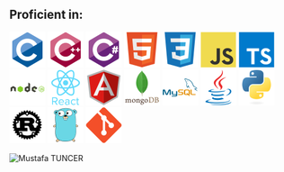 

## Proficient in:


<p>
    <img width="64" height="64" src="https://github.com/tuncerm/tuncerm/raw/master/assets/c.svg">
    <img width="64" height="64" src="https://github.com/tuncerm/tuncerm/raw/master/assets/cpp.svg">
    <img width="64" height="64" src="https://github.com/tuncerm/tuncerm/raw/master/assets/cs.svg">
    <img width="64" height="64" src="https://github.com/tuncerm/tuncerm/raw/master/assets/html.svg">
    <img width="64" height="64" src="https://github.com/tuncerm/tuncerm/raw/master/assets/css.svg">
    <img width="64" height="64" src="https://github.com/tuncerm/tuncerm/raw/master/assets/js.svg">
    <img width="64" height="64" src="https://github.com/tuncerm/tuncerm/raw/master/assets/ts.svg">
    <img width="64" height="64" src="https://github.com/tuncerm/tuncerm/raw/master/assets/nodejs.svg">
    <img width="64" height="64" src="https://github.com/tuncerm/tuncerm/raw/master/assets/react.svg">
    <img width="64" height="64" src="https://github.com/tuncerm/tuncerm/raw/master/assets/angular.svg">
    <img width="64" height="64" src="https://github.com/tuncerm/tuncerm/raw/master/assets/mongo.svg">
    <img width="64" height="64" src="https://github.com/tuncerm/tuncerm/raw/master/assets/mysql.svg">
    <img width="64" height="64" src="https://github.com/tuncerm/tuncerm/raw/master/assets/java.svg">
    <img width="64" height="64" src="https://github.com/tuncerm/tuncerm/raw/master/assets/python.svg">
    <img width="64" height="64" src="https://github.com/tuncerm/tuncerm/raw/master/assets/rust.svg">
    <img width="64" height="64" src="https://github.com/tuncerm/tuncerm/raw/master/assets/go.svg">
    <img width="64" height="64" src="https://github.com/tuncerm/tuncerm/raw/master/assets/git.svg">
</p>

<img align="center" src="https://github-readme-stats.vercel.app/api?username=tuncerm&show_icons=true" alt="Mustafa TUNCER" />


<!--
# H1
## H2
### H3
#### H4
##### H5
###### H6

Alternatively, for H1 and H2, an underline-ish style:

Alt-H1
======

Alt-H2
------

Emphasis, aka italics, with *asterisks* or _underscores_.

Strong emphasis, aka bold, with **asterisks** or __underscores__.

Combined emphasis with **asterisks and _underscores_**.

Strikethrough uses two tildes. ~~Scratch this.~~

1. First ordered list item
2. Another item
⋅⋅* Unordered sub-list. 
1. Actual numbers don't matter, just that it's a number
⋅⋅1. Ordered sub-list
4. And another item.

⋅⋅⋅You can have properly indented paragraphs within list items. Notice the blank line above, and the leading spaces (at least one, but we'll use three here to also align the raw Markdown).

⋅⋅⋅To have a line break without a paragraph, you will need to use two trailing spaces.⋅⋅
⋅⋅⋅Note that this line is separate, but within the same paragraph.⋅⋅
⋅⋅⋅(This is contrary to the typical GFM line break behaviour, where trailing spaces are not required.)

* Unordered list can use asterisks
- Or minuses
+ Or pluses

[I'm an inline-style link](https://www.google.com)

[I'm an inline-style link with title](https://www.google.com "Google's Homepage")

[I'm a reference-style link][Arbitrary case-insensitive reference text]

[I'm a relative reference to a repository file](../blob/master/LICENSE)

[You can use numbers for reference-style link definitions][1]

Or leave it empty and use the [link text itself].

URLs and URLs in angle brackets will automatically get turned into links. 
http://www.example.com or <http://www.example.com> and sometimes 
example.com (but not on Github, for example).

Some text to show that the reference links can follow later.

[arbitrary case-insensitive reference text]: https://www.mozilla.org
[1]: http://slashdot.org
[link text itself]: http://www.reddit.com

Here's our logo (hover to see the title text):

Inline-style: 
![alt text](https://github.com/adam-p/markdown-here/raw/master/src/common/images/icon48.png "Logo Title Text 1")

Reference-style: 
![alt text][logo]

[logo]: https://github.com/adam-p/markdown-here/raw/master/src/common/images/icon48.png "Logo Title Text 2"

Inline `code` has `back-ticks around` it.

```javascript
var s = "JavaScript syntax highlighting";
alert(s);
```
 
```python
s = "Python syntax highlighting"
print s
```
 
```
No language indicated, so no syntax highlighting. 
But let's throw in a <b>tag</b>.
```

Colons can be used to align columns.

| Tables        | Are           | Cool  |
| ------------- |:-------------:| -----:|
| col 3 is      | right-aligned | $1600 |
| col 2 is      | centered      |   $12 |
| zebra stripes | are neat      |    $1 |

There must be at least 3 dashes separating each header cell.
The outer pipes (|) are optional, and you don't need to make the 
raw Markdown line up prettily. You can also use inline Markdown.

Markdown | Less | Pretty
--- | --- | ---
*Still* | `renders` | **nicely**
1 | 2 | 3

> Blockquotes are very handy in email to emulate reply text.
> This line is part of the same quote.

Quote break.

> This is a very long line that will still be quoted properly when it wraps. Oh boy let's keep writing to make sure this is long enough to actually wrap for everyone. Oh, you can *put* **Markdown** into a blockquote. 

<dl>
  <dt>Definition list</dt>
  <dd>Is something people use sometimes.</dd>

  <dt>Markdown in HTML</dt>
  <dd>Does *not* work **very** well. Use HTML <em>tags</em>.</dd>
</dl>

Three or more...

---

Hyphens

***

Asterisks

___

Underscores

Here's a line for us to start with.

This line is separated from the one above by two newlines, so it will be a *separate paragraph*.

This line is also a separate paragraph, but...
This line is only separated by a single newline, so it's a separate line in the *same paragraph*.

<a href="http://www.youtube.com/watch?feature=player_embedded&v=YOUTUBE_VIDEO_ID_HERE
" target="_blank"><img src="http://img.youtube.com/vi/YOUTUBE_VIDEO_ID_HERE/0.jpg" 
alt="IMAGE ALT TEXT HERE" width="240" height="180" border="10" /></a>

[![IMAGE ALT TEXT HERE](http://img.youtube.com/vi/YOUTUBE_VIDEO_ID_HERE/0.jpg)](http://www.youtube.com/watch?v=YOUTUBE_VIDEO_ID_HERE)
-->
<!--
**tuncerm/tuncerm** is a ✨ _special_ ✨ repository because its `README.md` (this file) appears on your GitHub profile.

Here are some ideas to get you started:

- 🔭 I’m currently working on ...
- 🌱 I’m currently learning ...
- 👯 I’m looking to collaborate on ...
- 🤔 I’m looking for help with ...
- 💬 Ask me about ...
- 📫 How to reach me: ...
- 😄 Pronouns: ...
- ⚡ Fun fact: ...
-->